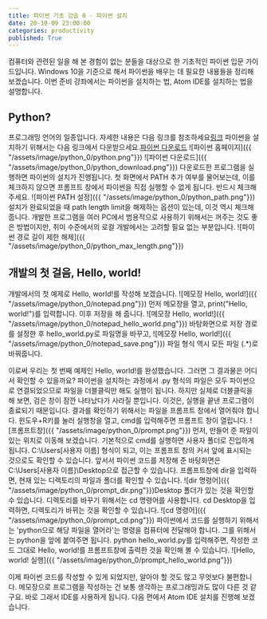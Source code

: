 ```yaml
---
title: 파이썬 기초 강습 0 - 파이썬 설치
date: 20-10-09 23:00:00
categories: productivity
published: True
---
```

컴퓨터와 관련된 일을 해 본 경험이 없는 분들을 대상으로 한 기초적인 파이썬 입문 가이드입니다.
Windows 10을 기준으로 해서 파이썬을 배우는 데 필요한 내용들을 정리해보겠습니다.
이번 준비 강좌에서는 파이썬을 설치하는 법, Atom IDE를 설치하는 법을 설명합니다.

## Python?
프로그래밍 언어의 일종입니다. 자세한 내용은 다음 링크를 참조하세요[링크](https://ko.wikipedia.org/wiki/%ED%8C%8C%EC%9D%B4%EC%8D%AC)
파이썬을 설치하기 위해서는 다음 링크에서 다운받으세요.[파이썬 다운로드](https://www.python.org/ftp/python/3.9.0/python-3.9.0-amd64.exe)
![파이썬 홈페이지]({{ "/assets/image/python_0/python.png"}})
![파이썬 다운로드]({{ "/assets/image/python_0/python_download.png"}})
다운로드한 프로그램을 실행하면 파이썬의 설치가 진행됩니다. 첫 화면에서 PATH 추가 여부를 물어보는데, 이를 체크하지 않으면 프롬프트 창에서 파이썬을 직접 실행할 수 없게 됩니다. 반드시 체크해주세요.
![파이썬 PATH 설정]({{ "/assets/image/python_0/python_path.png"}})
설치가 완료되었을 때 path length limit을 해제하는 옵션이 있는데, 이것 역시 체크해줍니다. 개발한 프로그램을 여러 PC에서 범용적으로 사용하기 위해서는 꺼주는 것도 좋은 방법이지만, 취미 수준에서의 로컬 개발에서는 고려할 필요 없는 부분입니다.
![파이썬 경로 길이 제한 해제]({{ "/assets/image/python_0/python_max_length.png"}})

## 개발의 첫 걸음, Hello, world!
개발에서의 첫 예제로 Hello, world!를 작성해 보겠습니다.
![메모장 Hello, world!]({{ "/assets/image/python_0/notepad.png"}})
먼저 메모장을 열고, print("Hello, world!")를 입력합니다. 이후 저장을 해 줍니다.
![메모장 Hello, world!]({{ "/assets/image/python_0/notepad_hello_world.png"}})
바탕화면으로 저장 경로를 설정한 후 hello_world.py로 파일명을 바꾸고,
![메모장 Hello, world!]({{ "/assets/image/python_0/notepad_save.png"}})
파일 형식 역시 모든 파일 (.*)로 바꿔줍니다.

이로써 우리는 첫 번째 예제인 Hello, world!를 완성했습니다.
그러면 그 결과물은 어디서 확인할 수 있을까요? 파이썬을 설치하는 과정에서 .py 형식의 파일은 모두 파이썬으로 연결되었으므로 파일을 더블클릭만 해도 실행이 됩니다. 하지만 실제로 더블클릭을 해 보면, 검은 창이 잠깐 나타났다가 사라질 뿐입니다.
이것은, 실행을 끝낸 프로그램이 종료되기 때문입니다. 결과를 확인하기 위해서는 파일을 프롬프트 창에서 열어줘야 합니다. 윈도우+R키를 눌러 실행창을 열고, cmd를 입력해주면 프롬프트 창이 열립니다.
![프롬프트창]({{ "/assets/image/python_0/prompt.png"}})
먼저, 만들어 준 파일이 있는 위치로 이동해 보겠습니다. 기본적으로 cmd를 실행하면 사용자 폴더로 진입하게 됩니다. C:\Users\[사용자 이름] 형식이 되고, 이는 프롬프트 창의 커서 앞에 표시되는 것으로도 확인할 수 있습니다.
앞서서 파이썬 코드를 저장해 준 바탕화면은 C:\Users\[사용자 이름]\Desktop으로 접근할 수 있습니다. 프롬프트창에 dir을 입력하면, 현재 있는 디렉토리의 파일과 폴더를 확인할 수 있습니다.
![dir 명령어]({{ "/assets/image/python_0/prompt_dir.png"}})Desktop 폴더가 있는 것을 확인할 수 있습니다. 디렉토리를 바꾸기 위해서는 cd 명령어를 사용합니다. cd Desktop을 입력하면, 디렉토리가 바뀌는 것을 확인할 수 있습니다.
![cd 명령어]({{ "/assets/image/python_0/prompt_cd.png"}})
파이썬에서 코드를 실행하기 위해서는 'python으로 해당 파일을 열어라'는 명령을 컴퓨터에 전달해야 합니다. 그를 위해서는 python을 앞에 붙여주면 됩니다. python hello_world.py를 입력해주면, 작성한 코드 그대로 Hello, world!를 프롬프트창에 출력한 것을 확인해 볼 수 있습니다.
![Hello, world! 실행]({{ "/assets/image/python_0/prompt_hello_world.png"}})

이제 파이썬 코드를 작성할 수 있게 되었지만, 알아야 할 것도 많고 무엇보다 불편합니다. 메모장으로 프로그램을 작성하는 건 보통 생각하는 프로그래밍과도 많이 다른 것 같구요. 바로 그래서 IDE를 사용하게 됩니다. 다음 편에서 Atom IDE 설치를 진행해 보겠습니다.
